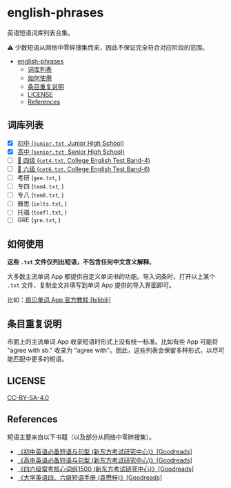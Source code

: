 # english-phrases

英语短语词库列表合集。

⚠️ 少数短语从网络中零碎搜集而来，因此不保证完全符合对应阶段的范围。

- [english-phrases](#english-phrases)
  - [词库列表](#词库列表)
  - [如何使用](#如何使用)
  - [条目重复说明](#条目重复说明)
  - [LICENSE](#license)
  - [References](#references)

## 词库列表

- [x] [初中 (`junior.txt`, Junior High School)](./lists/junior.txt)
- [x] [高中 (`senior.txt`, Senior High School)](./lists/senior.txt)
- [ ] [🚧 四级 (`cet4.txt`, College English Test Band-4)](./lists/cet4.txt)
- [ ] [🚧 六级 (`cet6.txt`, College English Test Band-6)](./lists/cet6.txt)
- [ ] 考研 (`gee.txt`, )
- [ ] 专四 (`tem4.txt`, )
- [ ] 专八 (`tem8.txt`, )
- [ ] 雅思 (`ielts.txt`, )
- [ ] 托福 (`toefl.txt`, )
- [ ] GRE (`gre.txt`, )

## 如何使用

**这些 `.txt` 文件仅列出短语，不包含任何中文含义解释**。

大多数主流单词 App 都提供自定义单词书的功能。导入词条时，打开以上某个 `.txt` 文件，复制全文并填写到单词 App 提供的导入界面即可。

比如：[扇贝单词 App 官方教程 [bilibili]](https://www.bilibili.com/video/BV1ah411c7pp)

## 条目重复说明

市面上的主流单词 App 收录短语时形式上没有统一标准。比如有些 App 可能将 "agree with sb." 收录为 "agree with"。因此，这些列表会保留多种形式，以尽可能匹配中更多的短语。

## LICENSE

[CC-BY-SA-4.0](./LICENSE)

## References

短语主要来自以下书籍（以及部分从网络中零碎搜集）。

- [《初中英语必备短语与句型 (新东方考试研究中心)》[Goodreads]](https://www.goodreads.com/book/show/58065021)
- [《高中英语必备短语与句型 (新东方考试研究中心)》[Goodreads]](https://www.goodreads.com/book/show/69016080)
- [《四六级常考核心词组1500 (新东方考试研究中心)》[Goodreads]](https://www.goodreads.com/book/show/29551193-1500)
- [《大学英语四、六级短语手册 (袁懋梓)》[Goodreads]](https://www.goodreads.com/book/show/29981212)
